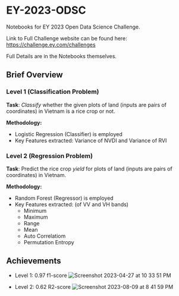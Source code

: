 # EY-2023-ODSC
Notebooks for EY 2023 Open Data Science Challenge.

Link to Full Challenge website can be found here: https://challenge.ey.com/challenges

Full Details are in the Notebooks themselves.



## Brief Overview
### Level 1 (Classification Problem)
**Task**:  _Classify_ whether the given plots of land (inputs are pairs of coordinates) in Vietnam is a rice crop or not.

**Methodology:**
- Logistic Regression (Classifier) is employed
- Key Features extracted: Variance of NVDI and Variance of RVI

### Level 2 (Regression Problem)
**Task**:  Predict the rice crop _yield_ for plots of land (inputs are pairs of coordinates) in Vietnam.

**Methodology:**
- Random Forest (Regressor) is employed
- Key Features extracted: (of VV and VH bands)
   -  Minimum
   -  Maximum
   -  Range
   -  Mean
   -  Auto Correlatiom
   -  Permutation Entropy

## Achievements
- Level 1: 0.97 f1-score
![Screenshot 2023-04-27 at 10 33 51 PM](https://github.com/yjh-jy/EY-2023-ODSC/assets/122341151/e58f3147-f8be-4b6b-a5d3-2d1e61342553)

- Level 2: 0.62 R2-score
![Screenshot 2023-08-09 at 8 41 59 PM](https://github.com/yjh-jy/EY-2023-ODSC/assets/122341151/d2cc0f12-9e79-404e-a436-59be5b6e8d5c)
